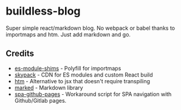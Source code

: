 # buildless-blog

Super simple react/markdown blog. No webpack or babel thanks to importmaps and htm. Just add markdown and go.

## Credits

* [es-module-shims](https://www.npmjs.com/package/es-module-shims) - Polyfill for importmaps
* [skypack](https://www.skypack.dev/view/react) - CDN for ES modules and custom React build
* [htm](https://www.skypack.dev/view/htm) - Alternative to jsx that doesn't require transpiling
* [marked](https://www.skypack.dev/view/marked) - Markdown library
* [spa-github-pages](https://github.com/rafgraph/spa-github-pages) - Workaround script for SPA navigation with Github/Gitlab pages. 